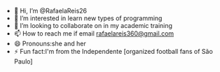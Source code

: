 - 👋 Hi, I’m @RafaelaReis26
- 👀 I’m interested in learn new types of programming
- 💞️ I’m looking to collaborate on in my academic training
- 📫 How to reach me if email rafaelareis360@gmail.com
- 😄 Pronouns:she and her
- ⚡ Fun fact:I'm from the Independente [organized football fans of São Paulo]

<!---
RafaelaReis26/RafaelaReis26 is a ✨ special ✨ repository because its `README.md` (this file) appears on your GitHub profile.
You can click the Preview link to take a look at your changes.
--->
